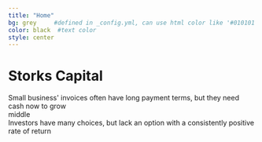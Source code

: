 ```yaml
---
title: "Home"
bg: grey     #defined in _config.yml, can use html color like '#010101'
color: black  #text color
style: center
---
```


# Storks Capital

<div class="parent">
    <div class="first">Small business' invoices often have long payment terms, but they need cash now to grow</div>
	<div class="middle">middle</div>
    <div class="last">Investors have many choices, but lack an option with a consistently positive rate of return</div>
</div>

